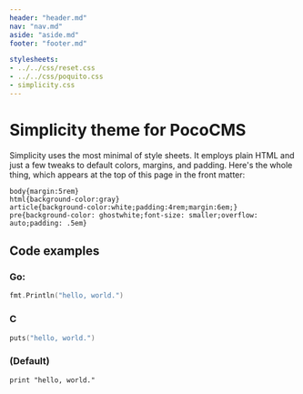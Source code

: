 ```yaml
---
header: "header.md"
nav: "nav.md"
aside: "aside.md"
footer: "footer.md"

stylesheets:
- ../../css/reset.css
- ../../css/poquito.css
- simplicity.css
---
```


# Simplicity theme for PocoCMS

Simplicity uses the most minimal of style sheets.
It employs plain HTML and just a few tweaks to default
colors, margins, and padding. Here's the whole thing,
which appears at the top of this page in the front matter:

```
body{margin:5rem}
html{background-color:gray}
article{background-color:white;padding:4rem;margin:6em;}
pre{background-color: ghostwhite;font-size: smaller;overflow: auto;padding: .5em}
```

## Code examples

### Go:

```go
fmt.Println("hello, world.")
```
### C
```c
puts("hello, world.")
```

### (Default)
```
print "hello, world."
```

